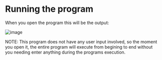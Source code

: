 # Running the program

When you open the program this will be the output:

![image](https://github.com/user-attachments/assets/93f4bbe2-f4bc-4239-90f1-55cf3752504f)

NOTE: This program does not have any user input involved, so the moment you open it, the entire program will execute from begining to end without you needing enter anything during the programs execution.
